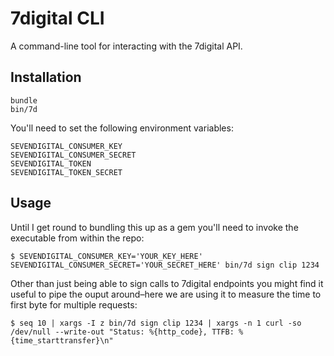7digital CLI
============

A command-line tool for interacting with the 7digital API.

Installation
------------

```
bundle
bin/7d
```

You'll need to set the following environment variables:

```
SEVENDIGITAL_CONSUMER_KEY
SEVENDIGITAL_CONSUMER_SECRET
SEVENDIGITAL_TOKEN
SEVENDIGITAL_TOKEN_SECRET
```

Usage
-----

Until I get round to bundling this up as a gem you'll need to invoke the executable from within the repo:

```
$ SEVENDIGITAL_CONSUMER_KEY='YOUR_KEY_HERE' SEVENDIGITAL_CONSUMER_SECRET='YOUR_SECRET_HERE' bin/7d sign clip 1234
```

Other than just being able to sign calls to 7digital endpoints you might find it useful to pipe the ouput around–here we are using it to measure the time to first byte for multiple requests:

```
$ seq 10 | xargs -I z bin/7d sign clip 1234 | xargs -n 1 curl -so /dev/null --write-out "Status: %{http_code}, TTFB: %{time_starttransfer}\n"
```
